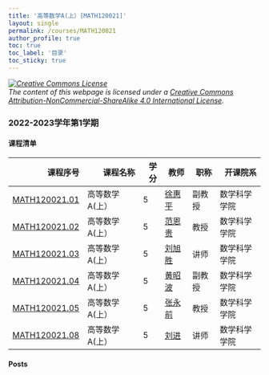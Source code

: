 ```yaml
---
title: '高等数学A(上）[MATH120021]'
layout: single
permalink: /courses/MATH120021
author_profile: true
toc: true
toc_label: '目录'
toc_sticky: true
---
```



<div class='notice--warning'>
	<p><i><a rel='license' href='http://creativecommons.org/licenses/by-nc-sa/4.0/'><img alt='Creative Commons License' style='border-width:0' src='https://i.creativecommons.org/l/by-nc-sa/4.0/88x31.png' /></a><br /> The content of this webpage is licensed under a <a rel='license' href='http://creativecommons.org/licenses/by-nc-sa/4.0/'>Creative Commons Attribution-NonCommercial-ShareAlike 4.0 International License</a>.</i></p>
</div>

### 2022-2023学年第1学期


#### 课程清单

<div style='text-align: center;' id='MATH120021_2223F'> <table id='MATH120021_2223F_table'>
  <thead>
    <tr style="text-align: right;">
      <th>课程序号</th>
      <th>课程名称</th>
      <th>学分</th>
      <th>教师</th>
      <th>职称</th>
      <th>开课院系</th>
    </tr>
  </thead>
  <tbody>
    <tr>
      <td><a href='https://fdu-math.github.io/courses/class-id/MATH120021-01'>MATH120021.01</a></td>
      <td>高等数学A(上）</td>
      <td>5</td>
      <td><a href='https://fdu-math.github.io/teachers/徐惠平'>徐惠平</a></td>
      <td>副教授</td>
      <td>数学科学学院</td>
    </tr>
    <tr>
      <td><a href='https://fdu-math.github.io/courses/class-id/MATH120021-02'>MATH120021.02</a></td>
      <td>高等数学A(上）</td>
      <td>5</td>
      <td><a href='https://fdu-math.github.io/teachers/范恩贵'>范恩贵</a></td>
      <td>教授</td>
      <td>数学科学学院</td>
    </tr>
    <tr>
      <td><a href='https://fdu-math.github.io/courses/class-id/MATH120021-03'>MATH120021.03</a></td>
      <td>高等数学A(上）</td>
      <td>5</td>
      <td><a href='https://fdu-math.github.io/teachers/刘旭胜'>刘旭胜</a></td>
      <td>讲师</td>
      <td>数学科学学院</td>
    </tr>
    <tr>
      <td><a href='https://fdu-math.github.io/courses/class-id/MATH120021-04'>MATH120021.04</a></td>
      <td>高等数学A(上）</td>
      <td>5</td>
      <td><a href='https://fdu-math.github.io/teachers/黄昭波'>黄昭波</a></td>
      <td>副教授</td>
      <td>数学科学学院</td>
    </tr>
    <tr>
      <td><a href='https://fdu-math.github.io/courses/class-id/MATH120021-05'>MATH120021.05</a></td>
      <td>高等数学A(上）</td>
      <td>5</td>
      <td><a href='https://fdu-math.github.io/teachers/张永前'>张永前</a></td>
      <td>教授</td>
      <td>数学科学学院</td>
    </tr>
    <tr>
      <td><a href='https://fdu-math.github.io/courses/class-id/MATH120021-08'>MATH120021.08</a></td>
      <td>高等数学A(上）</td>
      <td>5</td>
      <td><a href='https://fdu-math.github.io/teachers/刘进'>刘进</a></td>
      <td>讲师</td>
      <td>数学科学学院</td>
    </tr>
  </tbody>
</table></div>

#### Posts

